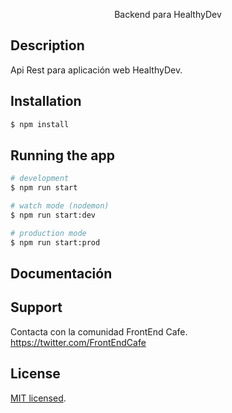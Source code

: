 <p align="center">
  Backend para HealthyDev
</p>

## Description

 Api Rest para aplicación web HealthyDev.

## Installation

```bash
$ npm install
```

## Running the app

```bash
# development
$ npm run start

# watch mode (nodemon)
$ npm run start:dev

# production mode
$ npm run start:prod
```

## Documentación

## Support

Contacta con la comunidad FrontEnd Cafe. https://twitter.com/FrontEndCafe

## License

  [MIT licensed](LICENSE).
